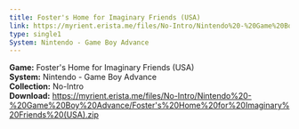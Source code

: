 ```yaml
---
title: Foster's Home for Imaginary Friends (USA)
link: https://myrient.erista.me/files/No-Intro/Nintendo%20-%20Game%20Boy%20Advance/Foster's%20Home%20for%20Imaginary%20Friends%20(USA).zip
type: single1
System: Nintendo - Game Boy Advance
---
```

<b>Game:</b> Foster's Home for Imaginary Friends (USA)<br>
<b>System:</b> Nintendo - Game Boy Advance<br>
<b>Collection:</b> No-Intro<br>
<b>Download:</b> https://myrient.erista.me/files/No-Intro/Nintendo%20-%20Game%20Boy%20Advance/Foster's%20Home%20for%20Imaginary%20Friends%20(USA).zip